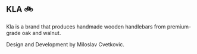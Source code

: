 ## KLA 🚲

Kla is a brand that produces handmade wooden handlebars from premium-grade oak and walnut.

Design and Development by Miloslav Cvetkovic.
